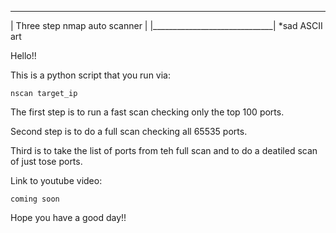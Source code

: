 ________________________________
| Three step nmap auto scanner |
|______________________________|
*sad ASCII art

Hello!!

This is a python script that you run via:
	
	nscan target_ip

The first step is to run a fast scan checking only the top 100 ports.

Second step is to do a full scan checking all 65535 ports.

Third is to take the list of ports from teh full scan and to do a deatiled scan of just tose ports.

Link to youtube video:

	coming soon

Hope you have a good day!!


